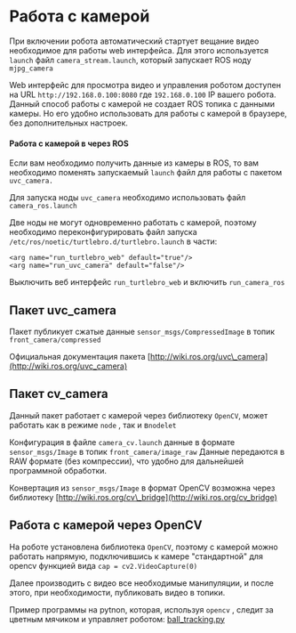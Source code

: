 # Работа с камерой

При включении робота автоматический стартует вещание видео  необходимое для работы web интерфейса. Для этого  используется `launch` файл `camera_stream.launch`, который запускает ROS ноду `mjpg_camera`

Web интерфейс для просмотра видео и управления роботом доступен на URL `http://192.168.0.100:8080` где `192.168.0.100` IP вашего робота. Данный способ работы с камерой не создает ROS топика с данными камеры. Но его удобно использовать для работы с камерой в браузере, без дополнительных настроек. 

#### Работа с камерой в через ROS

Если вам необходимо получить данные из камеры в ROS, то вам необходимо поменять запускаемый `launch` файл для работы с пакетом `uvc_camera.`

Для запуска ноды `uvc_camera` необходимо использовать файл `camera_ros.launch`

Две ноды не могут одновременно работать с камерой, поэтому необходимо переконфигурировать файл запуска `/etc/ros/noetic/turtlebro.d/turtlebro.launch` в части:

```text
<arg name="run_turtlebro_web" default="true"/>
<arg name="run_uvc_camera" default="false"/>
```

Выключить веб интерфейс `run_turtlebro_web` и включить `run_camera_ros`

## Пакет uvc\_camera

Пакет публикует сжатые данные `sensor_msgs/CompressedImage` в топик `front_camera/compressed`

Официальная документация пакета [http://wiki.ros.org/uvc\_camera](http://wiki.ros.org/uvc_camera)

## Пакет cv\_camera

Данный пакет работает с камерой через библиотеку `ОpenCV`, может работать как в режиме `node` , так и в`nodelet`

Конфигурация в файле `camera_cv.launch` данные в формате `sensor_msgs/Image` в топик `front_camera/image_raw` Данные передаются в RAW формате \(без компрессии\), что удобно для дальнейшей программной обработки.

Конвертация из `sensor_msgs/Image` в формат OpenCV возможна через библиотеку [http://wiki.ros.org/cv\_bridge](http://wiki.ros.org/cv_bridge)

## Работа с камерой через OpenCV

На роботе установлена библиотека `OpenCV`, поэтому с камерой можно работать напрямую, подключившись к камере "стандартной" для opencv функцией вида `cap = cv2.VideoCapture(0)`

Далее производить с видео все необходимые манипуляции, и после этого, при необходимости, публиковать видео в топики.

Пример программы на pytnon, которая, используя `opencv` , следит за цветным мячиком и управляет роботом: [ball\_tracking.py](https://github.com/voltbro/turtlebro_examples/blob/master/src/ball_tracking.py)


